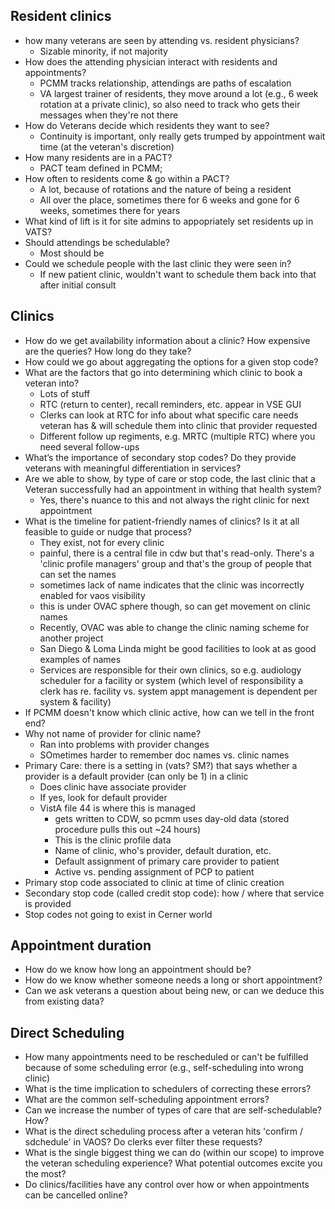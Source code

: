 ## Resident clinics
- how many veterans are seen by attending vs. resident physicians?
  - Sizable minority, if not majority
- How does the attending physician interact with residents and appointments?
  - PCMM tracks relationship, attendings are paths of escalation
  - VA largest trainer of residents, they move around a lot (e.g., 6 week rotation at a private clinic), so also need to track who gets their messages when they're not there
- How do Veterans decide which residents they want to see?
  - Continuity is important, only really gets trumped by appointment wait time (at the veteran's discretion)
- How many residents are in a PACT?
  - PACT team defined in PCMM; 
- How often to residents come & go within a PACT?
  - A lot, because of rotations and the nature of being a resident
  - All over the place, sometimes there for 6 weeks and gone for 6 weeks, sometimes there for years
- What kind of lift is it for site admins to appopriately set residents up in VATS?
- Should attendings be schedulable?
  - Most should be
- Could we schedule people with the last clinic they were seen in?
  - If new patient clinic, wouldn't want to schedule them back into that after initial consult


## Clinics
- How do we get availability information about a clinic? How expensive are the queries? How long do they take?
- How could we go about aggregating the options for a given stop code?
- What are the factors that go into determining which clinic to book a veteran into?
  - Lots of stuff
  - RTC (return to center), recall reminders, etc. appear in VSE GUI
  - Clerks can look at RTC for info about what specific care needs veteran has & will schedule them into clinic that provider requested
  - Different follow up regiments, e.g. MRTC (multiple RTC) where you need several follow-ups
- What’s the importance of secondary stop codes? Do they provide veterans with meaningful differentiation in services?
- Are we able to show, by type of care or stop code, the last clinic that a Veteran successfully had an appointment in withing that health system?
  - Yes, there's nuance to this and not always the right clinic for next appointment
- What is the timeline for patient-friendly names of clinics? Is it at all feasible to guide or nudge that process?
  - They exist, not for every clinic
  - painful, there is a central file in cdw but that's read-only. There's a 'clinic profile managers' group and that's the group of people that can set the names
  - sometimes lack of name indicates that the clinic was incorrectly enabled for vaos visibility
  - this is under OVAC sphere though, so can get movement on clinic names
  - Recently, OVAC was able to change the clinic naming scheme for another project
  - San Diego & Loma Linda might be good facilities to look at as good examples of names
  - Services are responsible for their own clinics, so e.g. audiology scheduler for a facility or system (which level of responsibility a clerk has re. facility vs. system appt management is dependent per system & facility)
- If PCMM doesn't know which clinic active, how can we tell in the front end?
- Why not name of provider for clinic name?
  - Ran into problems with provider changes
  - SOmetimes harder to remember doc names vs. clinic names
- Primary Care: there is a setting in (vats? SM?) that says whether a provider is a default provider (can only be 1) in a clinic
  - Does clinic have associate provider
  - If yes, look for default provider
  - VistA file 44 is where this is managed
    - gets written to CDW, so pcmm uses day-old data (stored procedure pulls this out ~24 hours)
    - This is the clinic profile data
    - Name of clinic, who's provider, default duration, etc.
    - Default assignment of primary care provider to patient
    - Active vs. pending assignment of PCP to patient
- Primary stop code associated to clinic at time of clinic creation
- Secondary stop code (called credit stop code): how / where that service is provided
- Stop codes not going to exist in Cerner world


## Appointment duration
- How do we know how long an appointment should be?
- How do we know whether someone needs a long or short appointment?
- Can we ask veterans a question about being new, or can we deduce this from existing data?

## Direct Scheduling
- How many appointments need to be rescheduled or can't be fulfilled because of some scheduling error (e.g., self-scheduling into wrong clinic)
- What is the time implication to schedulers of correcting these errors? 
- What are the common self-scheduling appointment errors?
- Can we increase the number of types of care that are self-schedulable? How?
- What is the direct scheduling process after a veteran hits 'confirm / sdchedule' in VAOS? Do clerks ever filter these requests?
- What is the single biggest thing we can do (within our scope) to improve the veteran scheduling experience? What potential outcomes excite you the most?
- Do clinics/facilities have any control over how or when appointments can be cancelled online?
